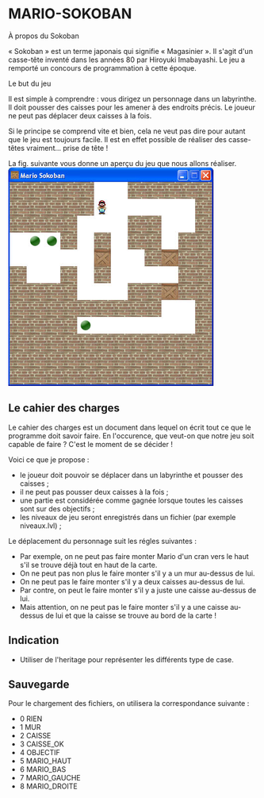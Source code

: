 MARIO-SOKOBAN
=============
À propos du Sokoban

« Sokoban » est un terme japonais qui signifie « Magasinier ».
Il s'agit d'un casse-tête inventé dans les années 80 par Hiroyuki Imabayashi. Le jeu a remporté un concours de programmation à cette époque.

Le but du jeu

Il est simple à comprendre : vous dirigez un personnage dans un labyrinthe. Il doit pousser des caisses pour les amener à des endroits précis. Le joueur ne peut pas déplacer deux caisses à la fois.

Si le principe se comprend vite et bien, cela ne veut pas dire pour autant que le jeu est toujours facile. Il est en effet possible de réaliser des casse-têtes vraiment… prise de tête !

La fig. suivante vous donne un aperçu du jeu que nous allons réaliser.
![](images/4005.jpg)

Le cahier des charges
--------------------

Le cahier des charges est un document dans lequel on écrit tout ce que le programme doit savoir faire.
En l'occurence, que veut-on que notre jeu soit capable de faire ? C'est le moment de se décider !

Voici ce que je propose :

* le joueur doit pouvoir se déplacer dans un labyrinthe et pousser des caisses ;
* il ne peut pas pousser deux caisses à la fois ;
* une partie est considérée comme gagnée lorsque toutes les caisses sont sur des objectifs ;
* les niveaux de jeu seront enregistrés dans un fichier (par exemple niveaux.lvl) ;



Le déplacement du personnage suit les régles suivantes :

* Par exemple, on ne peut pas faire monter Mario d'un cran vers le haut s'il se trouve déjà tout en haut de la carte.
* On ne peut pas non plus le faire monter s'il y a un mur au-dessus de lui.
* On ne peut pas le faire monter s'il y a deux caisses au-dessus de lui.
* Par contre, on peut le faire monter s'il y a juste une caisse au-dessus de lui.
* Mais attention, on ne peut pas le faire monter s'il y a une caisse au-dessus de lui et que la caisse se trouve au bord de la carte !

Indication
--------------------
* Utiliser de l'heritage pour représenter les différents type de case.

Sauvegarde
--------------------
Pour le chargement des fichiers, on utilisera la correspondance suivante :

* 0 RIEN
* 1 MUR
* 2 CAISSE
* 3 CAISSE_OK
* 4 OBJECTIF
* 5 MARIO_HAUT
* 6 MARIO_BAS
* 7 MARIO_GAUCHE
* 8 MARIO_DROITE
